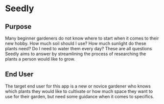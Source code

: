 # Seedly

## Purpose
Many beginner gardeners do not know where to start when it comes to their new hobby. How much soil should I use? How much sunlight do these plants need? Do I need to water them every day? These are all questions Seedly aims to answer by streamlining the process of researching the plants a person would like to grow.

## End User
The target end user for this app is a new or novice gardener who knows which plants they would like to cultivate or how much space they want to use for their garden, but need some guidance when it comes to specifics. 
